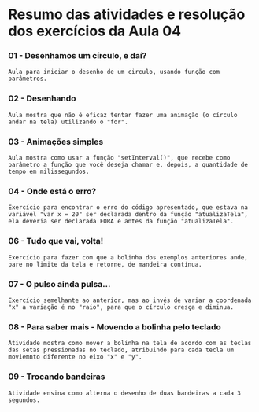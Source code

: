 # Resumo das atividades e resolução dos exercícios da Aula 04 #

### 01 - Desenhamos um círculo, e daí? ###
    Aula para iniciar o desenho de um circulo, usando função com parâmetros.


### 02 - Desenhando ###
    Aula mostra que não é eficaz tentar fazer uma animação (o círculo andar na tela) utilizando o "for".


### 03 - Animações simples ###
    Aula mostra como usar a função "setInterval()", que recebe como parâmetro a função que você deseja chamar e, depois, a quantidade de tempo em milissegundos.


### 04 - Onde está o erro? ###
    Exercício para encontrar o erro do código apresentado, que estava na variável "var x = 20" ser declarada dentro da função "atualizaTela", ela deveria ser declarada FORA e antes da função "atualizaTela".


### 06 - Tudo que vai, volta! ###
    Exercício para fazer com que a bolinha dos exemplos anteriores ande, pare no limite da tela e retorne, de mandeira contínua.


### 07 - O pulso ainda pulsa… ###
    Exercício semelhante ao anterior, mas ao invés de variar a coordenada "x" a variação é no "raio", para que o círculo cresça e diminua.


### 08 - Para saber mais - Movendo a bolinha pelo teclado ###
    Atividade mostra como mover a bolinha na tela de acordo com as teclas das setas pressionadas no teclado, atribuindo para cada tecla um moviemnto diferente no eixo "x" e "y".


### 09 - Trocando bandeiras ###
    Atividade ensina como alterna o desenho de duas bandeiras a cada 3 segundos. 